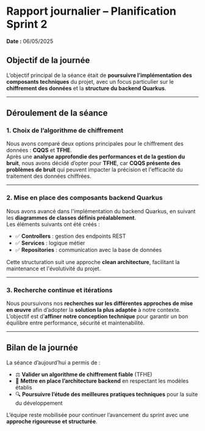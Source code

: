 # Rapport journalier – Planification Sprint 2
**Date :** 06/05/2025

## Objectif de la journée
L’objectif principal de la séance était de **poursuivre l’implémentation des composants techniques** du projet, avec un focus particulier sur le **chiffrement des données** et la **structure du backend Quarkus**.

---

## Déroulement de la séance

### 1. Choix de l’algorithme de chiffrement
Nous avons comparé deux options principales pour le chiffrement des données : **CQQS** et **TFHE**.  
Après une **analyse approfondie des performances et de la gestion du bruit**, nous avons décidé d’opter pour **TFHE**, car **CQQS présente des problèmes de bruit** qui peuvent impacter la précision et l'efficacité du traitement des données chiffrées.

---

### 2. Mise en place des composants backend Quarkus
Nous avons avancé dans l'implémentation du backend Quarkus, en suivant les **diagrammes de classes définis préalablement**.  
Les éléments suivants ont été créés :

- ✅ **Controllers** : gestion des endpoints REST
- ✅ **Services** : logique métier
- ✅ **Repositories** : communication avec la base de données

Cette structuration suit une approche **clean architecture**, facilitant la maintenance et l'évolutivité du projet.

---

### 3. Recherche continue et itérations
Nous poursuivons nos **recherches sur les différentes approches de mise en œuvre** afin d’adopter la **solution la plus adaptée** à notre contexte.  
L’objectif est d’**affiner notre conception technique** pour garantir un bon équilibre entre performance, sécurité et maintenabilité.

---

## Bilan de la journée
La séance d’aujourd’hui a permis de :
- ⚖️ **Valider un algorithme de chiffrement fiable** (TFHE)
- 🧱 **Mettre en place l’architecture backend** en respectant les modèles établis
- 🔍 **Poursuivre l’étude des meilleures pratiques techniques** pour la suite du développement

L’équipe reste mobilisée pour continuer l’avancement du sprint avec une **approche rigoureuse et structurée**.
